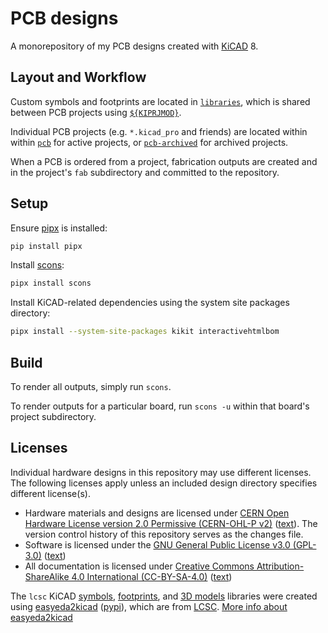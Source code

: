 # PCB designs

A monorepository of my PCB designs created with [KiCAD][kicad] 8.

## Layout and Workflow

Custom symbols and footprints are located in [`libraries`][dir-libraries], which
is shared between PCB projects using [`${KIPRJMOD}`][docs-kiprjmod].

Individual PCB projects (e.g. `*.kicad_pro` and friends) are located within
within [`pcb`][dir-pcb] for active projects, or
[`pcb-archived`][dir-pcb-archived] for archived projects.

When a PCB is ordered from a project, fabrication outputs are created and
in the project's `fab` subdirectory and committed to the repository.

## Setup

Ensure [pipx][pipx] is installed:

```sh
pip install pipx
```

Install [scons][scons]:

```sh
pipx install scons
```

Install KiCAD-related dependencies using the system site packages directory:

```sh
pipx install --system-site-packages kikit interactivehtmlbom
```

## Build

To render all outputs, simply run `scons`.

To render outputs for a particular board, run `scons -u` within that board's
project subdirectory.

## Licenses

Individual hardware designs in this repository may use different licenses.
The following licenses apply unless an included design directory specifies
different license(s).

* Hardware materials and designs are licensed under [CERN Open Hardware License
  version 2.0 Permissive (CERN-OHL-P v2)][license-cern-ohl-p-2.0]
  ([text](/LICENSE.hardware)). The version control history of this repository
  serves as the changes file.
* Software is licensed under the
  [GNU General Public License v3.0 (GPL-3.0)][license-gpl-3.0]
  ([text](/LICENSE.software))
* All documentation is licensed under
  [Creative Commons Attribution-ShareAlike 4.0 International
  (CC-BY-SA-4.0)][license-cc-by-sa-4.0] ([text](/LICENSE.documentation))

The `lcsc` KiCAD [symbols][libraries-lcsc-symbols],
[footprints][libraries-lcsc-pretty], and [3D models][libraries-lcsc-3dshapes]
libraries were created using [easyeda2kicad][easyeda2kicad]
([pypi][easyeda2kicad-pypi]), which are from [LCSC][lcsc]. [More info about
easyeda2kicad][easyeda2kicad-post]


[dir-libraries]: /libraries
[dir-pcb-archived]: /pcb-archived
[dir-pcb]: /pcb
[docs-kiprjmod]: https://docs.kicad.org/8.0/it/pcbnew/pcbnew_footprints_and_libraries.html#fp-path-variable-substitution
[easyeda2kicad-post]: https://hackaday.com/2023/08/08/easyeda2kicad-never-draw-a-footprint-again/
[easyeda2kicad-pypi]: https://pypi.org/project/easyeda2kicad/
[easyeda2kicad]: https://github.com/uPesy/easyeda2kicad.py
[kicad]: https://kicad.org/
[lcsc]: https://lcsc.com
[libraries-lcsc-3dshapes]: /libraries/lcsc.3dshapes
[libraries-lcsc-pretty]: /libraries/lcsc.pretty
[libraries-lcsc-symbols]: /libraries/lcsc.kicad_sym
[license-cc-by-sa-4.0]: https://creativecommons.org/licenses/by-sa/4.0/
[license-cern-ohl-p-2.0]: https://ohwr.org/cern_ohl_p_v2.pdf
[license-gpl-3.0]: https://www.gnu.org/licenses/gpl-3.0.html
[pipx]: https://pipx.pypa.io
[scons]: https://www.scons.org

